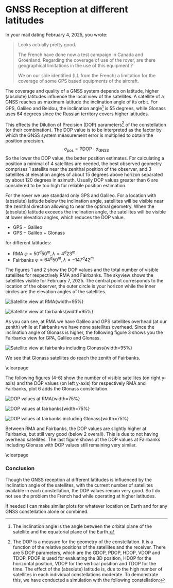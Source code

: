 # GNSS Reception at different latitudes


In your mail dating February 4, 2025, you wrote:

>Looks actually pretty good.
>
>The French have done now a test campaign in Canada and Groenland. Regarding the coverage of use of the rover, are there geographical limitations in the use of this equipment ?
>
>We on our side identified (LL from the French) a limitation for the coverage of some GPS based equipments of the aircraft.

The coverage and quality of a GNSS system depends on latitude, higher (absolute) latitudes influence the local view of the satellites. A satellite of a GNSS reaches as maximum latitude the inclination angle of its orbit. For GPS, Galileo and Beidou, the inclination angle[^1] is 55 degrees, while Glonass uses 64 degrees since the Russian territory covers higher latitudes.

This effects the Dilution of Precision (DOP) parameters[^2] of the constellation (or their combination). The DOP value is to be interpreted as the factor by which the GNSS system measurement error is multiplied to obtain the position precision.
$$\sigma_{\text{pos}} = \text{PDOP} \cdot \sigma_{\text{GNSS}}$$
So the lower the DOP value, the better position estimates. For calculating a position a minimal of 4 satellites are needed, the best observed geometry comprises 1 satellite near the zenithal position of the observer, and 3 satellites at elevation angles of about 15 degrees above horizon separated by about 120 degrees in azimuth. Usually DOP values greater than 6 are considered to be too high for reliable position estimation. 

For the rover we use standard only GPS and Galileo. For a location with (absolute) latitude below the inclination angle, satellites will be visible near the zenithal direction allowing to near the optimal geometry. When the (absolute) latitude exceeds the inclination angle, the satellites will be visible at lower elevation angles, which reduces the DOP value.


[^1]: The inclination angle is the angle between the orbital plane of the satellite and the equatorial plane of the Earth.
[^2]: The DOP is a measure for the geometry of the constellation. It is a function of the relative positions of the satellites and the receiver. There are 5 DOP parameters, which are the GDOP, PDOP, HDOP, VDOP and TDOP. PDOP is used for evaluating the 3D position, HDOP for the horizontal position, VDOP for the vertical position and TDOP for the time. The effect of the (absolute) latitude is, due to the high number of satellites in each individual constellations moderate. To demonstrate this, we have conducted a simulation with the following constellation:

- GPS + Galileo
- GPS + Galileo + Glonass

for different latitudes:

- RMA $\varphi=50^d50^m, \lambda=4^d23^m$ 
- Fairbanks $\varphi=64^d50^m, \lambda=-147^d42^m$ 

The  figures 1 and 2 show the DOP values and the total number of visible satellites for respectively RMA and Fairbanks. The skyview shows the satellites visible for February 7, 2025. The central point corresponds to the location of the observer, the outer circle is your horizon while the inner circles are the elevation angles of the satellites.

![Satellite view at RMA](./RMA-gps-ops-galileo-20250207-skyview.png){width=95%}

![Satellite view at fairbanks](./Fairbanks-gps-ops-galileo-20250207-skyview.png){width=95%}

As you can see, at RMA we have Galileo and GPS satellites overhead (at our zenith) while at Fairbanks we have none satellites overhead. Since the inclination angle of Glonass is higher, the following figure 3 shows you the Fairbanks view for GPA, Galileo and Glonass.

![Satellite view at fairbanks including Glonass](./Fairbanks-gps-ops-galileo-glo-ops-20250207-skyview.png){width=95%}

We see that Glonass satellites do reach the zenith of Fairbanks.

\clearpage

The following figures (4-6) show the number of visible satellites (on right y-axis) and the DOP values (on left y-axis) for respectively RMA and Fairbanks,  plot 6 adds the Glonass constellation.

![DOP values at RMA](./RMA-gps-ops-galileo-20250207-DOP.png){width=75%}

![DOP values at fairbanks](./Fairbanks-gps-ops-galileo-20250207-DOP.png){width=75%}

![DOP values at fairbanks including Glonass](./Fairbanks-gps-ops-galileo-glo-ops-20250207-DOP.png){width=75%}

Between RMA and Fairbanks, the DOP values are slightly higher at Fairbanks, but still very good (below 2 overall). This is due to not having overhead satellites. The last figure shows at the DOP values at Fairbanks including Glonass with DOP values still remaining very similar.

\clearpage

### Conclusion

Though the GNSS reception at different latitudes is influenced by the inclination angle of the satellites, with the current number of satellites available in each constellation, the DOP values remain very good. So I do not see the problem the French had while operating at higher latitudes.

If needed I can make similar plots for whatever location on Earth and for any GNSS constellation alone or combined.

